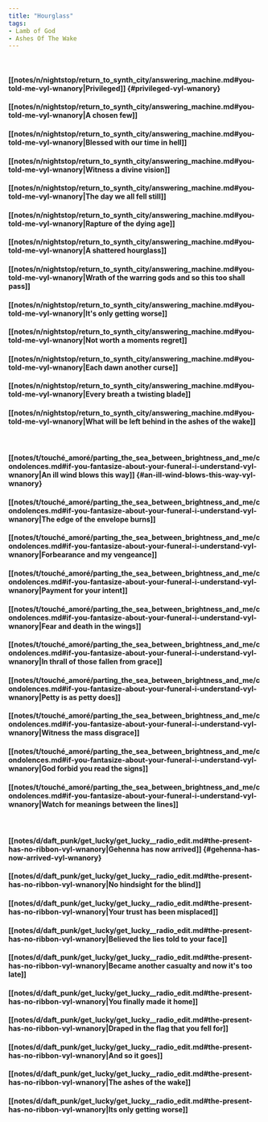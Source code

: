 ```yaml
---
title: "Hourglass"
tags:
- Lamb of God
- Ashes Of The Wake
---
```

&nbsp;
#### [[notes/n/nightstop/return_to_synth_city/answering_machine.md#you-told-me-vyl-wnanory|Privileged]] {#privileged-vyl-wnanory}
#### [[notes/n/nightstop/return_to_synth_city/answering_machine.md#you-told-me-vyl-wnanory|A chosen few]]
#### [[notes/n/nightstop/return_to_synth_city/answering_machine.md#you-told-me-vyl-wnanory|Blessed with our time in hell]]
#### [[notes/n/nightstop/return_to_synth_city/answering_machine.md#you-told-me-vyl-wnanory|Witness a divine vision]]
#### [[notes/n/nightstop/return_to_synth_city/answering_machine.md#you-told-me-vyl-wnanory|The day we all fell still]]
#### [[notes/n/nightstop/return_to_synth_city/answering_machine.md#you-told-me-vyl-wnanory|Rapture of the dying age]]
#### [[notes/n/nightstop/return_to_synth_city/answering_machine.md#you-told-me-vyl-wnanory|A shattered hourglass]]
#### [[notes/n/nightstop/return_to_synth_city/answering_machine.md#you-told-me-vyl-wnanory|Wrath of the warring gods and so this too shall pass]]
#### [[notes/n/nightstop/return_to_synth_city/answering_machine.md#you-told-me-vyl-wnanory|It's only getting worse]]
#### [[notes/n/nightstop/return_to_synth_city/answering_machine.md#you-told-me-vyl-wnanory|Not worth a moments regret]]
#### [[notes/n/nightstop/return_to_synth_city/answering_machine.md#you-told-me-vyl-wnanory|Each dawn another curse]]
#### [[notes/n/nightstop/return_to_synth_city/answering_machine.md#you-told-me-vyl-wnanory|Every breath a twisting blade]]
#### [[notes/n/nightstop/return_to_synth_city/answering_machine.md#you-told-me-vyl-wnanory|What will be left behind in the ashes of the wake]]
&nbsp;
#### [[notes/t/touché_amoré/parting_the_sea_between_brightness_and_me/condolences.md#if-you-fantasize-about-your-funeral-i-understand-vyl-wnanory|An ill wind blows this way]] {#an-ill-wind-blows-this-way-vyl-wnanory}
#### [[notes/t/touché_amoré/parting_the_sea_between_brightness_and_me/condolences.md#if-you-fantasize-about-your-funeral-i-understand-vyl-wnanory|The edge of the envelope burns]]
#### [[notes/t/touché_amoré/parting_the_sea_between_brightness_and_me/condolences.md#if-you-fantasize-about-your-funeral-i-understand-vyl-wnanory|Forbearance and my vengeance]]
#### [[notes/t/touché_amoré/parting_the_sea_between_brightness_and_me/condolences.md#if-you-fantasize-about-your-funeral-i-understand-vyl-wnanory|Payment for your intent]]
#### [[notes/t/touché_amoré/parting_the_sea_between_brightness_and_me/condolences.md#if-you-fantasize-about-your-funeral-i-understand-vyl-wnanory|Fear and death in the wings]]
#### [[notes/t/touché_amoré/parting_the_sea_between_brightness_and_me/condolences.md#if-you-fantasize-about-your-funeral-i-understand-vyl-wnanory|In thrall of those fallen from grace]]
#### [[notes/t/touché_amoré/parting_the_sea_between_brightness_and_me/condolences.md#if-you-fantasize-about-your-funeral-i-understand-vyl-wnanory|Petty is as petty does]]
#### [[notes/t/touché_amoré/parting_the_sea_between_brightness_and_me/condolences.md#if-you-fantasize-about-your-funeral-i-understand-vyl-wnanory|Witness the mass disgrace]]
#### [[notes/t/touché_amoré/parting_the_sea_between_brightness_and_me/condolences.md#if-you-fantasize-about-your-funeral-i-understand-vyl-wnanory|God forbid you read the signs]]
#### [[notes/t/touché_amoré/parting_the_sea_between_brightness_and_me/condolences.md#if-you-fantasize-about-your-funeral-i-understand-vyl-wnanory|Watch for meanings between the lines]]
&nbsp;
#### [[notes/d/daft_punk/get_lucky/get_lucky__radio_edit.md#the-present-has-no-ribbon-vyl-wnanory|Gehenna has now arrived]] {#gehenna-has-now-arrived-vyl-wnanory}
#### [[notes/d/daft_punk/get_lucky/get_lucky__radio_edit.md#the-present-has-no-ribbon-vyl-wnanory|No hindsight for the blind]]
#### [[notes/d/daft_punk/get_lucky/get_lucky__radio_edit.md#the-present-has-no-ribbon-vyl-wnanory|Your trust has been misplaced]]
#### [[notes/d/daft_punk/get_lucky/get_lucky__radio_edit.md#the-present-has-no-ribbon-vyl-wnanory|Believed the lies told to your face]]
#### [[notes/d/daft_punk/get_lucky/get_lucky__radio_edit.md#the-present-has-no-ribbon-vyl-wnanory|Became another casualty and now it's too late]]
#### [[notes/d/daft_punk/get_lucky/get_lucky__radio_edit.md#the-present-has-no-ribbon-vyl-wnanory|You finally made it home]]
#### [[notes/d/daft_punk/get_lucky/get_lucky__radio_edit.md#the-present-has-no-ribbon-vyl-wnanory|Draped in the flag that you fell for]]
#### [[notes/d/daft_punk/get_lucky/get_lucky__radio_edit.md#the-present-has-no-ribbon-vyl-wnanory|And so it goes]]
#### [[notes/d/daft_punk/get_lucky/get_lucky__radio_edit.md#the-present-has-no-ribbon-vyl-wnanory|The ashes of the wake]]
#### [[notes/d/daft_punk/get_lucky/get_lucky__radio_edit.md#the-present-has-no-ribbon-vyl-wnanory|Its only getting worse]]

